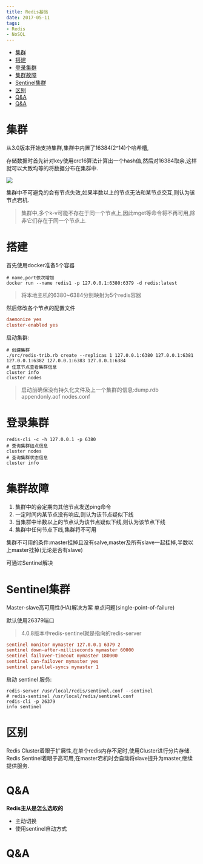 ```yaml
---
title: Redis基础
date: 2017-05-11
tags:
- Redis
- NoSQL
---
```

<!-- TOC -->

- [集群](#集群)
- [搭建](#搭建)
- [登录集群](#登录集群)
- [集群故障](#集群故障)
- [Sentinel集群](#sentinel集群)
- [区别](#区别)
- [Q&A](#qa)
- [Q&A](#qa-1)

<!-- /TOC -->
# 集群

从3.0版本开始支持集群,集群中内置了16384(2^14)个哈希槽,

存储数据时首先针对key使用crc16算法计算出一个hash值,然后对16384取余,这样就可以大致均等的将数据分布在集群中.

![](https://gitee.com/LuVx/img/raw/master/redis_cluster.png)

集群中不可避免的会有节点失效,如果半数以上的节点无法和某节点交互,则认为该节点宕机.

> 集群中,多个k-v可能不存在于同一个节点上,因此mget等命令将不再可用,除非它们存在于同一个节点上.

# 搭建

首先使用docker准备5个容器

```shell
# name,port依次增加
docker run --name redis1 -p 127.0.0.1:6380:6379 -d redis:latest
```

> 将本地主机的6380~6384分别映射为5个redis容器

然后修改各个节点的配置文件
```conf
daemonize yes
cluster-enabled yes
```

启动集群:

```shell
# 创建集群
./src/redis-trib.rb create --replicas 1 127.0.0.1:6380 127.0.0.1:6381 127.0.0.1:6382 127.0.0.1:6383 127.0.0.1:6384
# 任意节点查看集群信息
cluster info
cluster nodes
```

> 启动前确保没有持久化文件及上一个集群的信息:dump.rdb appendonly.aof nodes.conf

# 登录集群

```shell
redis-cli -c -h 127.0.0.1 -p 6380
# 查询集群结点信息
cluster nodes
# 查询集群状态信息
cluster info
```

# 集群故障

1. 集群中的会定期向其他节点发送ping命令
2. 一定时间内某节点没有响应,则认为该节点疑似下线
3. 当集群中半数以上的节点认为该节点疑似下线,则认为该节点下线
4. 集群中任何节点下线,集群将不可用

集群不可用的条件:master挂掉且没有salve,master及所有slave一起挂掉,半数以上master挂掉(无论是否有slave)

可通过Sentinel解决

# Sentinel集群

Master-slave高可用性(HA)解决方案
单点问题(single-point-of-failure)

默认使用26379端口

> 4.0.8版本中redis-sentinel就是指向的redis-server

```conf
sentinel monitor mymaster 127.0.0.1 6379 2
sentinel down-after-milliseconds mymaster 60000
sentinel failover-timeout mymaster 180000
sentinel can-failover mymaster yes
sentinel parallel-syncs mymaster 1
```

启动 sentinel 服务:
```shell
redis-server /usr/local/redis/sentinel.conf --sentinel
# redis-sentinel /usr/local/redis/sentinel.conf
redis-cli -p 26379
info sentinel
```

# 区别

Redis Cluster着眼于扩展性,在单个redis内存不足时,使用Cluster进行分片存储.
Redis Sentinel着眼于高可用,在master宕机时会自动将slave提升为master,继续提供服务.

# Q&A

**Redis主从是怎么选取的**
* 主动切换
* 使用sentinel自动方式

# Q&A

